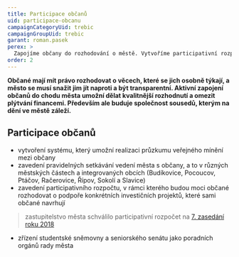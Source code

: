 ```yaml
---
title: Participace občanů
uid: participace-obcanu
campaignCategoryUid: trebic
campaignGroupUid: trebic
garant: roman.pasek
perex: >
  Zapojíme občany do rozhodování o městě. Vytvoříme participativní rozpočet.
order: 2
---
```


**Občané mají mít právo rozhodovat o věcech, které se jich osobně týkají, a město se musí snažit jim jít naproti a být transparentní. Aktivní zapojení občanů do chodu města umožní dělat kvalitnější rozhodnutí a omezit plýtvání financemi. Především ale buduje společnost sousedů, kterým na dění ve městě záleží.**

## Participace občanů

* vytvoření systému, který umožní realizaci průzkumu veřejného mínění mezi občany
* zavedení pravidelných setkávání vedení města s občany, a to v různých městských částech a integrovaných obcích (Budíkovice, Pocoucov, Ptáčov, Račerovice, Řípov, Sokolí a Slavice)
* zavedení participativního rozpočtu, v rámci kterého budou moci občané rozhodovat o podpoře konkrétních investičních projektů, které sami občané navrhují
 > zastupitelstvo města schválilo participativní rozpočet na [7. zasedání roku 2018](http://trebic.cz/zastupitelstvo%2Dc%2D7%2Dkonane%2Ddne%2D13%2Dprosince%2D2018/ds-2039/archiv=0&p1=30506)
* zřízení studentské sněmovny a seniorského senátu jako poradních orgánů rady města
